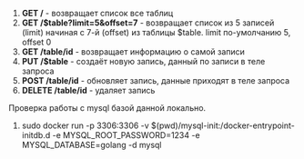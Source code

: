 1. **GET /** - возвращает список все таблиц
2. **GET /$table?limit=5&offset=7** - возвращает список из 5 записей (limit) начиная с 7-й (offset) из таблицы $table. limit по-умолчанию 5, offset 0
3. **GET /table/id** - возвращает информацию о самой записи
4. **PUT /$table** - создаёт новую запись, данный по записи в теле запроса 
5. **POST /table/id** - обновляет запись, данные приходят в теле запроса
6. **DELETE /table/id** - удаляет запись

Проверка работы с mysql базой данной локально.
1. sudo docker run -p 3306:3306 -v $(pwd)/mysql-init:/docker-entrypoint-initdb.d -e MYSQL_ROOT_PASSWORD=1234 -e MYSQL_DATABASE=golang -d mysql
